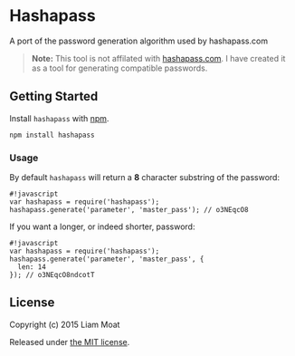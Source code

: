 # Hashapass
A port of the password generation algorithm used by hashapass.com

> **Note:** This tool is not affilated with [hashapass.com](http://hashapass.com/). I have created it as a tool for generating compatible passwords.

## Getting Started
Install ```hashapass``` with [npm](https://npmjs.org/).

```
npm install hashapass
```

### Usage
By default ```hashapass``` will return a **8** character substring of the password:
```
#!javascript
var hashapass = require('hashapass');
hashapass.generate('parameter', 'master_pass'); // o3NEqcO8 
```
If you want a longer, or indeed shorter, password:
```
#!javascript
var hashapass = require('hashapass');
hashapass.generate('parameter', 'master_pass', {
  len: 14
}); // o3NEqcO8ndcotT 
```

## License
Copyright (c) 2015 Liam Moat

Released under [the MIT license](https://bitbucket.org/liammoat/hashapass/raw/master/LICENCE).
